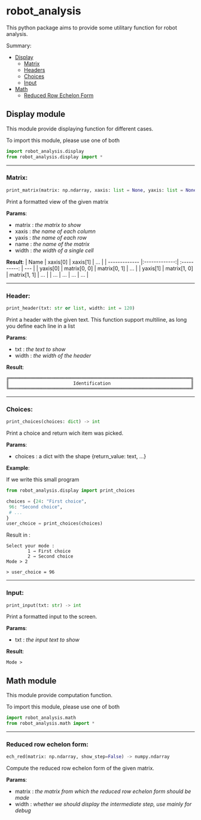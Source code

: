 # robot_analysis

This python package aims to provide some utilitary function for robot analysis.

Summary:
  - [Display](#display-module)
    - [Matrix](#matrix)
    - [Headers](#header)
    - [Choices](#choices)
    - [Input](#input)
  - [Math](#math-module)
    - [Reduced Row Echelon Form](#reduced-row-echelon-form)

## Display module

This module provide displaying function for different cases.

To import this module, please use one of both
```Python
import robot_analysis.display
from robot_analysis.display import *
```
------
### **Matrix**: 
```Python
print_matrix(matrix: np.ndarray, xaxis: list = None, yaxis: list = None, name: str = "", width: int = 11)
```


Print a formatted view of the given matrix

**Params**:
  - matrix : _the matrix to show_
  - xaxis : _the name of each column_
  - yaxis : _the name of each row_
  - name : _the name of the matrix_
  - width : _the width of a single cell_
  
  **Result**:
| Name          | xaxis[0]      | xaxis[1]     | ... |
| ------------- |:-------------:| :----------: | --- |
| yaxis[0]      | matrix[0, 0]  | matrix[0, 1] | ... |
| yaxis[1]      | matrix[1, 0]  | matrix[1, 1] | ... |
| ...           | ...           |    ...       | ... |

------
### **Header**: 
```Python
print_header(txt: str or list, width: int = 120)
```

Print a header with the given text.
This function support multiline, as long you define each line in a list


**Params**:
  - txt : _the text to show_
  - width : _the width of the header_
  
 **Result**:
 ```
╔════════════════════════════════════════════════════════════════════╗
║                        Identification                              ║
╚════════════════════════════════════════════════════════════════════╝
```

------
### **Choices**: 
```Python
print_choices(choices: dict) -> int
```

Print a choice and return wich item was picked.


**Params**:
  - choices : a dict with the shape {return_value: text, ...}
  
 **Example**:
 
 If we write this small program
 ```Python
 from robot_analysis.display import print_choices
 
 choices = {24: "First choice",
  96: "Second choice",
  # ...
 }
 user_choice = print_choices(choices)
```

Result in :
```Shell
Select your mode :
        1 → First choice
        2 → Second choice
Mode > 2

> user_choice = 96

```

------
### **Input**: 
```Python
print_input(txt: str) -> int
```

 Print a formatted input to the screen.

**Params**:
  - txt : _the input text to show_
  
 **Result**:
 ```Shell
Mode > 
```

## Math module

This module provide computation function.

To import this module, please use one of both
```Python
import robot_analysis.math
from robot_analysis.math import *
```

------
### **Reduced row echelon form**: 
```Python 
ech_red(matrix: np.ndarray, show_step=False) -> numpy.ndarray
```

Compute the reduced row echelon form of the given matrix.


**Params**:
  - matrix : _the matrix from which the reduced row echelon form should be made_
  - width : _whether we should display the intermediate step, use mainly for debug_
